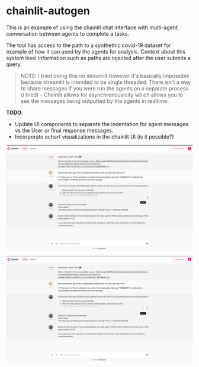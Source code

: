 # chainlit-autogen

This is an example of using the chainlit chat interface with multi-agent conversation between agents to complete a tasks.

The tool has access to the path to a synthethic covid-19 dataset for example of how it can used by the agents for analysis. Context about this system level information such as paths are injected after the user submits a query.

> NOTE: I tried doing this on streamlit however it's basically impossible because streamlit is intended to be single threaded. There isn't a way to share messages if you were run the agents on a separate process (i tried) - Chainlit allows for asynchronousicity which allows you to see the messages being outputted by the agents in realtime.

**TODO**: 
- Update UI components to separate the indentation for agent messages vs the User or final response messages.
- Incorporate echart visualizations in the chainlit UI (is it possible?)


<img src="personal_projects/9.chainlit-autogen/UI.png" style="display: block; margin-right: auto; margin-left: auto;">

![img](UI.png)  
